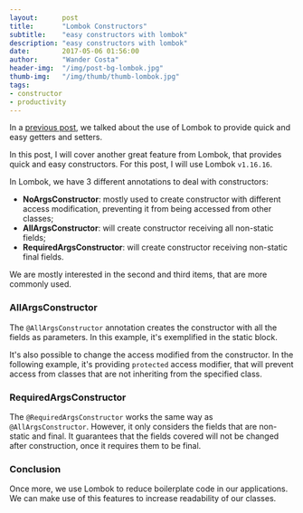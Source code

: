 ```yaml
---
layout:      post
title:       "Lombok Constructors"
subtitle:    "easy constructors with lombok"
description: "easy constructors with lombok"
date:        2017-05-06 01:56:00
author:      "Wander Costa"
header-img:  "/img/post-bg-lombok.jpg"
thumb-img:   "/img/thumb/thumb-lombok.jpg"
tags:
- constructor
- productivity
---
```


In a [previous post][previouspost], we talked about the use of Lombok to provide quick and easy getters and setters.

In this post, I will cover another great feature from Lombok, that provides quick and easy constructors. For this post, I will use Lombok `v1.16.16`.

In Lombok, we have 3 different annotations to deal with constructors:

 * **NoArgsConstructor**: mostly used to create constructor with different access modification, preventing it from being accessed from other classes;
 * **AllArgsConstructor**: will create constructor receiving all non-static fields;
 * **RequiredArgsConstructor**: will create constructor receiving non-static final fields.

We are mostly interested in the second and third items, that are more commonly used.

### AllArgsConstructor
The `@AllArgsConstructor` annotation creates the constructor with all the fields as parameters. In this example, it's exemplified in the static block.
<script src="https://gist.github.com/rwanderc/23ede9af395f427a210e276f4250f597.js"></script>

It's also possible to change the access modified from the constructor. In the following example, it's providing `protected` access modifier, that will prevent access from classes that are not inheriting from the specified class.
<script src="https://gist.github.com/rwanderc/743a4c6e7035a72aae0b7d28010495e1.js"></script>

### RequiredArgsConstructor
The `@RequiredArgsConstructor` works the same way as `@AllArgsConstructor`. However, it only considers the fields that are non-static and final. It guarantees that the fields covered will not be changed after construction, once it requires them to be final.
<script src="https://gist.github.com/rwanderc/8d297819793e2d810af024c38fcac011.js"></script>

### Conclusion
Once more, we use Lombok to reduce boilerplate code in our applications. We can make use of this features to increase readability of our classes.

[lombok]:http://www.wandercosta.com/lombok/
[previouspost]:https://projectlombok.org
